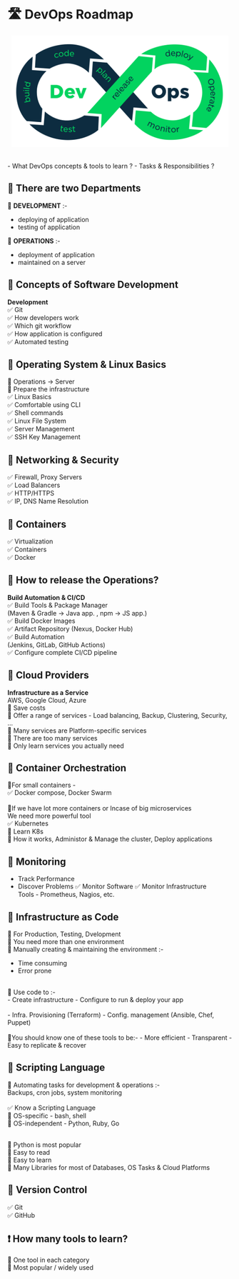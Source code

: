 # 🛣 DevOps Roadmap

<p align="center"><img src="devops-img/devops.png" height="250px"></p><br>
- What DevOps concepts & tools to learn ?
- Tasks & Responsibilities ?

## 🔰 There are two Departments
🔹 **DEVELOPMENT** :-
- deploying of application
- testing of application

🔹 **OPERATIONS** :-
- deployment of application
- maintained on a server

## 🔰 Concepts of Software Development
**Development** <br>
✅ Git <br>
✅ How developers work <br>
✅ Which git workflow <br>
✅ How application is configured <br>
✅ Automated testing <br>

## 🔰 Operating System & Linux Basics
🔹 Operations -> Server <br>
🔹 Prepare the infrastructure <br>
✅ Linux Basics <br>
✅ Comfortable using CLI <br>
✅ Shell commands <br>
✅ Linux File System <br>
✅ Server Management <br>
✅ SSH Key Management <br>

## 🔰 Networking & Security
✅  Firewall, Proxy Servers <br>
✅ Load Balancers <br>
✅ HTTP/HTTPS <br>
✅ IP, DNS Name Resolution <br>

## 🔰 Containers
✅ Virtualization <br>
✅ Containers <br>
✅ Docker <br>

## 🔰 How to release the Operations?
**Build Automation & CI/CD** <br>
✅ Build Tools & Package Manager <br>
(Maven & Gradle -> Java app. , npm -> JS app.) <br>
✅ Build Docker Images <br>
✅ Artifact Repository (Nexus, Docker Hub) <br>
✅ Build Automation <br>
(Jenkins, GitLab, GitHub Actions) <br>
✅ Configure complete CI/CD pipeline <br>

## 🔰 Cloud Providers
**Infrastructure as a Service** <br>
AWS, Google Cloud, Azure <br>
🔹 Save costs <br>
🔹 Offer a range of services - Load balancing, Backup, Clustering, Security, ... <br>
🔹 Many services are Platform-specific services <br>
🔹 There are too many services <br>
🔹 Only learn services you actually need <br>

## 🔰 Container Orchestration

🔹For small containers - <br>
✅ Docker compose, Docker Swarm <br>
<br>
🔹If we have lot more containers or Incase of big microservices <br>
We need more powerful tool <br>
✅ Kubernetes <br>
🚩 Learn K8s  <br>
🚩 How it works, Administor & Manage the cluster, Deploy applications <br>

## 🔰 Monitoring
- Track Performance
- Discover Problems
✅ Monitor Software
✅ Monitor Infrastructure <br>
Tools - Prometheus, Nagios, etc.

## 🔰 Infrastructure as Code

🔹 For Production, Testing, Dvelopment <br>
🔹 You need more than one environment <br>
🔹 Manually creating & maintaining the environment :- <br>
- Time consuming
- Error prone <br>
 <br>
🔸 Use code to :- <br>
- Create infrastructure
- Configure to run & deploy your app
 <br><br>
- Infra. Provisioning (Terraform)
- Config. management (Ansible, Chef, Puppet)
 <br><br>
🔹You should know one of these tools to be:-
- More efficient
- Transparent
- Easy to replicate & recover

## 🔰 Scripting Language
🔹 Automating tasks for development & operations :-  <br>
Backups, cron jobs, system monitoring <br>
<br>
✅ Know a Scripting Language  <br>
🚩 OS-specific - bash, shell  <br>
🚩 OS-independent - Python, Ruby, Go <br><br>

🌟 Python is most popular <br>
🚩 Easy to read <br>
🚩 Easy to learn <br>
🚩 Many Libraries for most of Databases, OS Tasks & Cloud Platforms

## 🔰 Version Control
✅ Git <br>
✅ GitHub <br>

## ❗ How many tools to learn?

🔹 One tool in each category <br>
🔹 Most popular / widely used <br>

